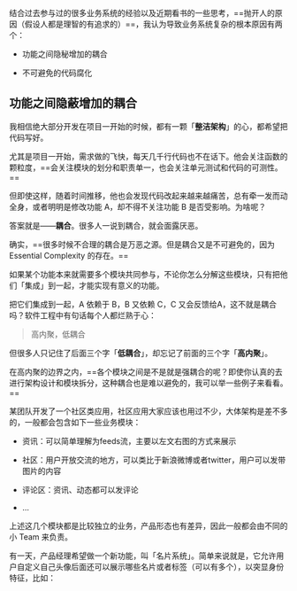 结合过去参与过的很多业务系统的经验以及近期看书的一些思考，==抛开人的原因（假设人都是理智的有追求的）==，我认为导致业务系统复杂的根本原因有两个：

- 功能之间隐秘增加的耦合
    
- 不可避免的代码腐化
    
## 功能之间隐蔽增加的耦合

我相信绝大部分开发在项目一开始的时候，都有一颗「**整洁架构**」的心，都希望把代码写好。

尤其是项目一开始，需求做的飞快，每天几千行代码也不在话下。他会关注函数的颗粒度，==会关注模块的划分和职责单一，也会关注单元测试和代码的可测性。==

但即使这样，随着时间推移，他也会发现代码改起来越来越痛苦，总有牵一发而动全身，或者明明是修改功能 A，却不得不关注功能 B 是否受影响。为啥呢？

答案就是——**耦合**。很多人一说到耦合，就会面露厌恶。

确实，==很多时候不合理的耦合是万恶之源。但是耦合又是不可避免的，因为 Essential Complexity 的存在。==

如果某个功能本来就需要多个模块共同参与，不论你怎么分解这些模块，只有把他们「集成」到一起，才能实现有意义的功能。

把它们集成到一起，A 依赖于 B，B 又依赖 C，C 又会反馈给A，这不就是耦合吗？软件工程中有句话每个人都烂熟于心：

> 高内聚，低耦合

但很多人只记住了后面三个字「**低耦合**」，却忘记了前面的三个字「**高内聚**」。

在高内聚的边界之内，==各个模块之间是不是就是强耦合的呢？即使你认真的去进行架构设计和模块拆分，这种耦合也是难以避免的，我可以举一些例子来看看。==

某团队开发了一个社区类应用，社区应用大家应该也用过不少，大体架构是差不多的，一般都会包含如下一些业务模块：

- 资讯：可以简单理解为feeds流，主要以左文右图的方式来展示
    
- 社区：用户开放交流的地方，可以类比于新浪微博或者twitter，用户可以发带图片的内容
    
- 评论区：资讯、动态都可以发评论
    
- ...
    

上述这几个模块都是比较独立的业务，产品形态也有差异，因此一般都会由不同的小 Team 来负责。

有一天，产品经理希望做一个新功能，叫「名片系统」。简单来说就是，它允许用户自定义自己头像后面还可以展示哪些名片或者标签（可以有多个），以突显身份特征，比如：
